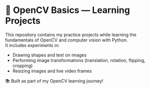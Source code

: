 # 🧠 OpenCV Basics — Learning Projects

This repository contains my practice projects while learning the fundamentals of OpenCV and computer vision with Python.  
It includes experiments in:
- Drawing shapes and text on images  
- Performing image transformations (translation, rotation, flipping, cropping)  
- Resizing images and live video frames

📚 Built as part of my OpenCV learning journey!


